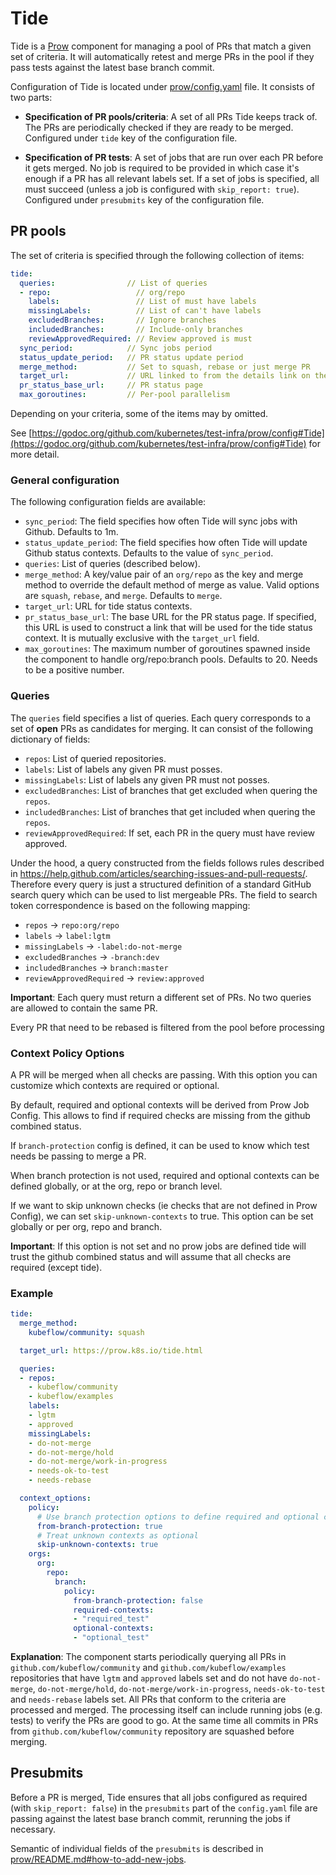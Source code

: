 # Tide

Tide is a [Prow](https://github.com/kubernetes/test-infra/blob/master/prow/README.md)
component for managing a pool of PRs that match a given set of criteria.
It will automatically retest and merge PRs in the pool if they pass tests
against the latest base branch commit.

Configuration of Tide is located under
[prow/config.yaml](https://github.com/kubernetes/test-infra/blob/master/prow/config.yaml)
file. It consists of two parts:

  * **Specification of PR pools/criteria**:
    A set of all PRs Tide keeps track of.
    The PRs are periodically checked if they are ready to be merged.
    Configured under `tide` key of the configuration file.

  * **Specification of PR tests**:
    A set of jobs that are run over each PR before it gets merged.
    No job is required to be provided in which case it's enough if a PR has all
    relevant labels set. If a set of jobs is specified,
    all must succeed (unless a job is configured with `skip_report: true`).
    Configured under `presubmits` key of the configuration file.

## PR pools

The set of criteria is specified through the following collection of items:

```yaml
tide:
  queries:                // List of queries
  - repo:                   // org/repo
    labels:                 // List of must have labels
    missingLabels:          // List of can't have labels
    excludedBranches:       // Ignore branches
    includedBranches:       // Include-only branches
    reviewApprovedRequired: // Review approved is must
  sync_period:            // Sync jobs period
  status_update_period:   // PR status update period
  merge_method:           // Set to squash, rebase or just merge PR
  target_url:             // URL linked to from the details link on the Github status context
  pr_status_base_url:     // PR status page
  max_goroutines:         // Per-pool parallelism
```

Depending on your criteria, some of the items may by omitted.

See [https://godoc.org/github.com/kubernetes/test-infra/prow/config#Tide](https://godoc.org/github.com/kubernetes/test-infra/prow/config#Tide) for more detail.

### General configuration

The following configuration fields are available:

* `sync_period`: The field specifies how often Tide will sync jobs with Github. Defaults to 1m.
* `status_update_period`: The field specifies how often Tide will update Github status contexts.
   Defaults to the value of `sync_period`.
* `queries`: List of queries (described below).
* `merge_method`: A key/value pair of an `org/repo` as the key and merge method to override
   the default method of merge as value. Valid options are `squash`, `rebase`, and `merge`.
   Defaults to `merge`.
* `target_url`: URL for tide status contexts.
* `pr_status_base_url`: The base URL for the PR status page. If specified, this URL is used to construct
   a link that will be used for the tide status context. It is mutually exclusive with the `target_url` field.
* `max_goroutines`: The maximum number of goroutines spawned inside the component to
   handle org/repo:branch pools. Defaults to 20. Needs to be a positive number.

### Queries

The `queries` field specifies a list of queries.
Each query corresponds to a set of **open** PRs as candidates for merging.
It can consist of the following dictionary of fields:

* `repos`: List of queried repositories.
* `labels`: List of labels any given PR must posses.
* `missingLabels`: List of labels any given PR must not posses.
* `excludedBranches`: List of branches that get excluded when quering the `repos`.
* `includedBranches`: List of branches that get included when quering the `repos`.
* `reviewApprovedRequired`: If set, each PR in the query must have review approved.

Under the hood, a query constructed from the fields follows rules described in
https://help.github.com/articles/searching-issues-and-pull-requests/.
Therefore every query is just a structured definition of a standard GitHub
search query which can be used to list mergeable PRs.
The field to search token correspondence is based on the following mapping:

* `repos` -> `repo:org/repo`
* `labels` -> `label:lgtm`
* `missingLabels` -> `-label:do-not-merge`
* `excludedBranches` -> `-branch:dev`
* `includedBranches` -> `branch:master`
* `reviewApprovedRequired` -> `review:approved`

**Important**: Each query must return a different set of PRs. No two queries are allowed to contain the same PR.

Every PR that need to be rebased is filtered from the pool before processing


### Context Policy Options

A PR will be merged when all checks are passing. With this option you can customize
which contexts are required or optional.

By default, required and optional contexts will be derived from Prow Job Config.
This allows to find if required checks are missing from the github combined status.

If `branch-protection` config is defined, it can be used to know which test needs
be passing to merge a PR.

When branch protection is not used, required and optional contexts can be defined
globally, or at the org, repo or branch level.

If we want to skip unknown checks (ie checks that are not defined in Prow Config), we can set
`skip-unknown-contexts` to true. This option can be set globally or per org,
repo and branch.

**Important**: If this option is not set and no prow jobs are defined tide will trust the github
combined status and will assume that all checks are required (except tide).


### Example

```yaml
tide:
  merge_method:
    kubeflow/community: squash

  target_url: https://prow.k8s.io/tide.html

  queries:
  - repos:
    - kubeflow/community
    - kubeflow/examples
    labels:
    - lgtm
    - approved
    missingLabels:
    - do-not-merge
    - do-not-merge/hold
    - do-not-merge/work-in-progress
    - needs-ok-to-test
    - needs-rebase

  context_options:
    policy:
      # Use branch protection options to define required and optional contexts
      from-branch-protection: true
      # Treat unknown contexts as optional
      skip-unknown-contexts: true
    orgs:
      org:
        repo:
          branch:
            policy:
              from-branch-protection: false
              required-contexts:
              - "required_test"
              optional-contexts:
              - "optional_test"

```

**Explanation**: The component starts periodically querying all PRs in `github.com/kubeflow/community` and
`github.com/kubeflow/examples` repositories that have `lgtm` and `approved` labels set
and do not have `do-not-merge`, `do-not-merge/hold`, `do-not-merge/work-in-progress`, `needs-ok-to-test` and `needs-rebase` labels set.
All PRs that conform to the criteria are processed and merged.
The processing itself can include running jobs (e.g. tests) to verify the PRs are good to go.
At the same time all commits in PRs from `github.com/kubeflow/community` repository are squashed before merging.

## Presubmits

Before a PR is merged, Tide ensures that all jobs configured as required (with `skip_report: false`) in the `presubmits` part of the `config.yaml` file
are passing against the latest base branch commit, rerunning the jobs if necessary.

Semantic of individual fields of the `presubmits` is described in [prow/README.md#how-to-add-new-jobs](https://github.com/kubernetes/test-infra/blob/master/prow/README.md#how-to-add-new-jobs).
